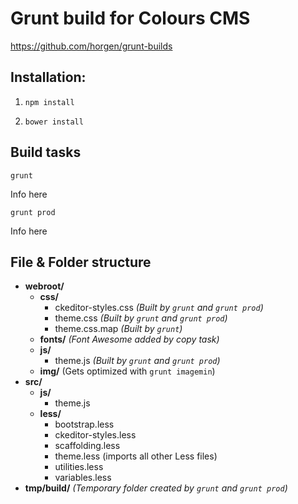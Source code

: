 # Grunt build for Colours CMS
https://github.com/horgen/grunt-builds

## Installation:

1. `npm install`

2. `bower install`

## Build tasks

`grunt`

Info here

`grunt prod`

Info here

## File & Folder structure

* **webroot/**
    * **css/**
        * ckeditor-styles.css *(Built by `grunt` and `grunt prod`)*
        * theme.css *(Built by `grunt` and `grunt prod`)*
        * theme.css.map *(Built by `grunt`)*
    * **fonts/**  *(Font Awesome added by copy task)*
    * **js/**
        * theme.js *(Built by `grunt` and `grunt prod`)*
    * **img/** (Gets optimized with `grunt imagemin`)
* **src/**
    * **js/**
        * theme.js
    * **less/**
        * bootstrap.less
        * ckeditor-styles.less
        * scaffolding.less
        * theme.less (imports all other Less files)
        * utilities.less
        * variables.less
* **tmp/build/** *(Temporary folder created by `grunt` and `grunt prod`)*
